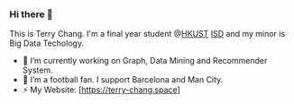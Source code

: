 ### Hi there 👋

This is Terry Chang. I'm a final year student @[HKUST](https://hkust.edu.hk/) [ISD](https://isd.hkust.edu.hk/) and my minor is Big Data Techology.

- 🔭 I’m currently working on Graph, Data Mining and Recommender System.
- 🌱 I’m a football fan. I support Barcelona and Man City.
- ⚡ My Website: [https://terry-chang.space]


